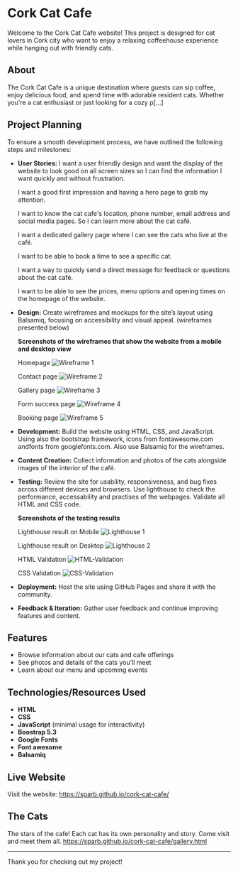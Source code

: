 # Cork Cat Cafe

Welcome to the Cork Cat Cafe website! This project is designed for cat lovers in Cork city who want to enjoy a relaxing coffeehouse experience while hanging out with friendly cats.

## About

The Cork Cat Cafe is a unique destination where guests can sip coffee, enjoy delicious food, and spend time with adorable resident cats. Whether you're a cat enthusiast or just looking for a cozy p[...]  

## Project Planning

To ensure a smooth development process, we have outlined the following steps and milestones:

- **User Stories:**
  I want a user friendly design and want the display of the website to look good on all screen sizes so I can find the information I want quickly and without frustration.
  
  I want a good first impression and having a hero page to grab my attention.
  
  I want to know the cat cafe's location, phone number, email address and social media pages. So I can learn more about the cat café.
  
  I want a dedicated gallery page where I can see the cats who live at the café.
  
  I want to be able to book a time to see a specific cat.
  
  I want a way to quickly send a direct message for feedback or questions about the cat café.
  
  I want to be able to see the prices, menu options and opening times on the homepage of the website.
  
- **Design:** Create wireframes and mockups for the site’s layout using Balsamiq, focusing on accessibility and visual appeal. (wireframes presented below)

  **Screenshots of the wireframes that show the website from a mobile and desktop view**

  Homepage
  ![Wireframe 1](https://github.com/SParb/cork-cat-cafe/blob/main/readme-resources/wireframe1.png)

  Contact page
  ![Wireframe 2](https://github.com/SParb/cork-cat-cafe/blob/main/readme-resources/wireframe2.png)

  Gallery page
  ![Wireframe 3](https://github.com/SParb/cork-cat-cafe/blob/main/readme-resources/wireframe3.png)

  Form success page
  ![Wireframe 4](https://github.com/SParb/cork-cat-cafe/blob/main/readme-resources/wireframe4.png)

  Booking page
  ![Wireframe 5](https://github.com/SParb/cork-cat-cafe/blob/main/readme-resources/wireframe5.png)
  
- **Development:**
  Build the website using HTML, CSS, and JavaScript. Using also the bootstrap framework, icons from fontawesome.com andfonts from googlefonts.com. Also use Balsamiq for the wireframes.
  
- **Content Creation:**
  Collect information and photos of the cats alongside images of the interior of the café.
  
- **Testing:**
  Review the site for usability, responsiveness, and bug fixes across different devices and browsers.
  Use lighthouse to check the performance, accessability and practises of the webpages.
  Validate all HTML and CSS code.

  **Screenshots of the testing results**

  Lighthouse result on Mobile
  ![Lighthouse 1](https://github.com/SParb/cork-cat-cafe/blob/main/readme-resources/lighthouse1.png)

  Lighthouse result on Desktop
  ![Lighthouse 2](https://github.com/SParb/cork-cat-cafe/blob/main/readme-resources/lighthouse2.png)
  
  HTML Validation
  ![HTML-Validation](https://github.com/SParb/cork-cat-cafe/blob/main/readme-resources/html-validation.png)

  CSS Validation
  ![CSS-Validation](https://github.com/SParb/cork-cat-cafe/blob/main/readme-resources/css-validation.png)
  
- **Deployment:**
  Host the site using GitHub Pages and share it with the community.
  
- **Feedback & Iteration:**
  Gather user feedback and continue improving features and content.

## Features

- Browse information about our cats and cafe offerings
- See photos and details of the cats you’ll meet
- Learn about our menu and upcoming events

## Technologies/Resources Used

- **HTML**
- **CSS**
- **JavaScript** (minimal usage for interactivity)
- **Boostrap 5.3**
- **Google Fonts**
- **Font awesome**
- **Balsamiq**

## Live Website

Visit the website: https://sparb.github.io/cork-cat-cafe/

## The Cats

The stars of the cafe! Each cat has its own personality and story. Come visit and meet them all.
https://sparb.github.io/cork-cat-cafe/gallery.html

---

Thank you for checking out my project!
